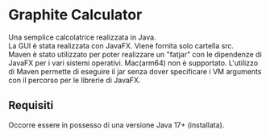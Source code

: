 <h1>Graphite Calculator</h1>
<p>Una semplice calcolatrice realizzata in Java.<br>
La GUI è stata realizzata con JavaFX.
Viene fornita solo cartella src. <br>
Maven è stato utilizzato per poter realizzare un "fatjar" con le dipendenze di JavaFX per i vari sistemi operativi.
Mac(arm64) non è supportato. L'utilizzo di Maven permette di eseguire il jar senza dover specificare i VM arguments con il percorso per le librerie di JavaFX.</p>
<h2>Requisiti</h2>
<p>Occorre essere in possesso di una versione Java 17+ (installata).</p>
